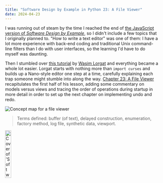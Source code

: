 ```yaml
---
title: "Software Design by Example in Python 23: A File Viewer"
date: 2024-04-23
---
```


I was running out of steam by the time I reached the end of
[the JavaScript version of *Software Design by Example*][sdxjs],
so I didn't include a few topics that I originally planned to.
"How to write a text editor" was one of them:
I have a lot more experience with back-end coding and traditional Unix command-line filters
than I do with user interfaces,
so the learning I'd have to do myself was daunting.

Then I stumbled over [this tutorial][lorgat_tutorial] by [Wasim Lorgat][lorgat]
and everything became a whole lot easier.
Lorgat starts with nothing more than `import curses`
and builds up a Nano-style editor one step at a time,
carefully explaining each trap someone might stumble into along the way.
[Chapter 23: A File Viewer][sdxpy_viewer] recapitulates the first half of his lesson,
adding some commentary on models versus views
and tracing the order of operations during startup in more detail
in order to set up the next chapter on implementing undo and redo.

<img class="centered" src="@root/sdxpy/viewer/concept_map.svg" alt="Concept map for a file viewer"/>

> Terms defined: buffer (of text), delayed construction, enumeration, factory method, log file, synthetic data, viewport.

<a href="https://www.routledge.com/Software-Design-by-Example-A-Tool-Based-Introduction-with-Python/Wilson/p/book/9781032725215"><img src="@root/sdxpy/sdxpy-cover.png" alt="Cover of 'Software Design by Example'" width="20%" class="centered">
</a>

[lorgat]: https://wasimlorgat.com/
[lorgat_tutorial]: https://wasimlorgat.com/posts/editor.html
[sdxjs]: @root/sdxjs/
[sdxpy_viewer]: @root/sdxpy/viewer/
